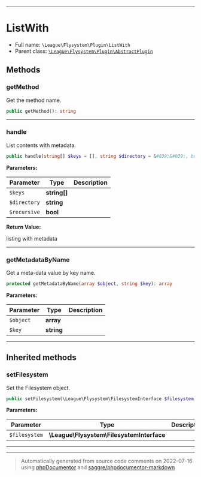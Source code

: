 ***

# ListWith





* Full name: `\League\Flysystem\Plugin\ListWith`
* Parent class: [`\League\Flysystem\Plugin\AbstractPlugin`](./AbstractPlugin.md)




## Methods


### getMethod

Get the method name.

```php
public getMethod(): string
```











***

### handle

List contents with metadata.

```php
public handle(string[] $keys = [], string $directory = &#039;&#039;, bool $recursive = false): array
```








**Parameters:**

| Parameter | Type | Description |
|-----------|------|-------------|
| `$keys` | **string[]** |  |
| `$directory` | **string** |  |
| `$recursive` | **bool** |  |


**Return Value:**

listing with metadata



***

### getMetadataByName

Get a meta-data value by key name.

```php
protected getMetadataByName(array $object, string $key): array
```








**Parameters:**

| Parameter | Type | Description |
|-----------|------|-------------|
| `$object` | **array** |  |
| `$key` | **string** |  |




***


## Inherited methods


### setFilesystem

Set the Filesystem object.

```php
public setFilesystem(\League\Flysystem\FilesystemInterface $filesystem): mixed
```








**Parameters:**

| Parameter | Type | Description |
|-----------|------|-------------|
| `$filesystem` | **\League\Flysystem\FilesystemInterface** |  |




***


***
> Automatically generated from source code comments on 2022-07-16 using [phpDocumentor](http://www.phpdoc.org/) and [saggre/phpdocumentor-markdown](https://github.com/Saggre/phpDocumentor-markdown)
